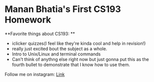 
# Manan Bhatia's First CS193 Homework

**Favorite things about CS193: **

- iclicker quizzes(I feel like they're kinda cool and help in revision!)
- really just excited bout the subject as a whole.
- Intro to Unix/Linux and terminal commands
- Can't think of anythng else right now but just gonna put this as the fourth bullet to demonstrate that I know how to use     them.



Follow me on instagram:
[Link](https://www.instagram.com/mananbhatia01/?hl=en) 
